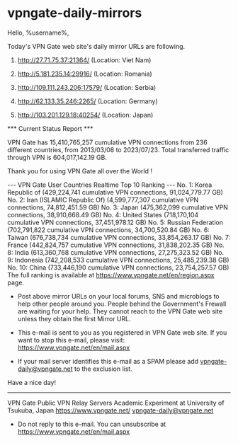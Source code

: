 # vpngate-daily-mirrors

Hello, %username%,

Today's VPN Gate web site's daily mirror URLs are following.

1. http://27.71.75.37:21364/
   (Location: Viet Nam)

2. http://5.181.235.14:29916/
   (Location: Romania)

3. http://109.111.243.206:17579/
   (Location: Serbia)

4. http://62.133.35.246:2265/
   (Location: Germany)

5. http://103.201.129.18:40254/
   (Location: Japan)


*** Current Status Report ***

VPN Gate has 15,410,765,257 cumulative VPN connections from 236 different countries, from 2013/03/08 to 2023/07/23.
Total transferred traffic through VPN is 604,017,142.19 GB.

Thank you for using VPN Gate all over the World !


--- VPN Gate User Countries Realtime Top 10 Ranking ---
No. 1: Korea Republic of (429,224,741 cumulative VPN connections, 91,024,779.77 GB)
No. 2: Iran (ISLAMIC Republic Of) (4,599,777,307 cumulative VPN connections, 74,812,451.59 GB)
No. 3: Japan (475,362,099 cumulative VPN connections, 38,910,668.49 GB)
No. 4: United States (718,170,104 cumulative VPN connections, 37,451,978.12 GB)
No. 5: Russian Federation (702,791,822 cumulative VPN connections, 34,700,520.84 GB)
No. 6: Taiwan (676,738,734 cumulative VPN connections, 33,854,263.17 GB)
No. 7: France (442,824,757 cumulative VPN connections, 31,838,202.35 GB)
No. 8: India (613,360,768 cumulative VPN connections, 27,275,323.52 GB)
No. 9: Indonesia (742,208,533 cumulative VPN connections, 25,485,239.38 GB)
No. 10: China (733,446,190 cumulative VPN connections, 23,754,257.57 GB)
The full ranking is available at https://www.vpngate.net/en/region.aspx page.


* Post above mirror URLs on your local forums, SNS and microblogs
  to help other people around you.
  People behind the Government's Frewall are waiting for your help.
  They cannot reach to the VPN Gate web site
  unless they obtain the first Mirror URL.

* This e-mail is sent to you as you registered in VPN Gate web site.
  If you want to stop this e-mail, please visit:
  https://www.vpngate.net/en/mail.aspx

* If your mail server identifies this e-mail as a SPAM
  please add vpngate-daily@vpngate.net to the exclusion list.

Have a nice day!

------------------------------------------------------
VPN Gate Public VPN Relay Servers
Academic Experiment at University of Tsukuba, Japan
https://www.vpngate.net/
vpngate-daily@vpngate.net
* Do not reply to this e-mail.
  You can unsubscribe at https://www.vpngate.net/en/mail.aspx


